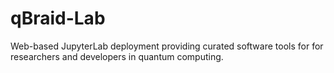 # qBraid-Lab
Web-based JupyterLab deployment providing curated software tools for for researchers and developers in quantum computing.
